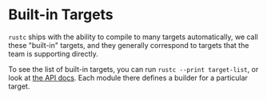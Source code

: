 # Built-in Targets

`rustc` ships with the ability to compile to many targets automatically, we
call these "built-in" targets, and they generally correspond to targets that
the team is supporting directly.

To see the list of built-in targets, you can run `rustc --print target-list`,
or look at [the API
docs](https://doc.rust-lang.org/nightly/nightly-rustc/rustc_back/target/#modules).
Each module there defines a builder for a particular target.